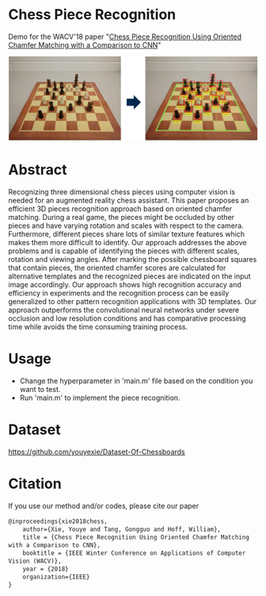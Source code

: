 # Chess Piece Recognition
Demo for the WACV'18 paper "[Chess Piece Recognition Using Oriented Chamfer Matching with a Comparison to CNN](https://inside.mines.edu/~youyexie/paper/WACV2018.pdf)"

   <img src='Fig/motivation.png' width=800>

# Abstract
Recognizing three dimensional chess pieces using computer vision is needed for an augmented reality chess assistant. This paper proposes an efficient 3D pieces recognition approach based on oriented chamfer matching. During a real game, the pieces might be occluded by other pieces and have varying rotation and scales with respect to the camera. Furthermore, different pieces share lots of similar texture features which makes them more difficult to identify. Our approach addresses the above problems and is capable of identifying the pieces with different scales, rotation and viewing angles. After marking the possible chessboard squares that contain pieces, the oriented chamfer scores are calculated for alternative templates and the recognized pieces are indicated on the input image accordingly. Our approach shows high recognition accuracy and efficiency in experiments and the recognition process can be easily generalized to other pattern recognition applications with 3D templates. Our approach outperforms the convolutional neural networks under severe occlusion and low resolution conditions and has comparative processing time while avoids the time consuming training process.

# Usage
- Change the hyperparameter in 'main.m' file based on the condition you want to test.
- Run 'main.m' to implement the piece recognition.

# Dataset
https://github.com/youyexie/Dataset-Of-Chessboards

# Citation
If you use our method and/or codes, please cite our paper

```
@inproceedings{xie2018chess,
    author={Xie, Youye and Tang, Gongguo and Hoff, William},
    title = {Chess Piece Recognition Using Oriented Chamfer Matching with a Comparison to CNN},
    booktitle = {IEEE Winter Conference on Applications of Computer Vision (WACV)},
    year = {2018}
    organization={IEEE}
}
```

